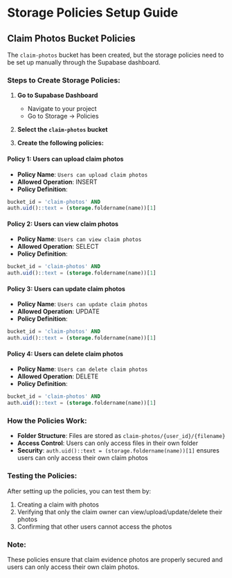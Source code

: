# Storage Policies Setup Guide

## Claim Photos Bucket Policies

The `claim-photos` bucket has been created, but the storage policies need to be set up manually through the Supabase dashboard.

### Steps to Create Storage Policies:

1. **Go to Supabase Dashboard**
   - Navigate to your project
   - Go to Storage → Policies

2. **Select the `claim-photos` bucket**

3. **Create the following policies:**

#### Policy 1: Users can upload claim photos

- **Policy Name**: `Users can upload claim photos`
- **Allowed Operation**: INSERT
- **Policy Definition**:

```sql
bucket_id = 'claim-photos' AND
auth.uid()::text = (storage.foldername(name))[1]
```

#### Policy 2: Users can view claim photos

- **Policy Name**: `Users can view claim photos`
- **Allowed Operation**: SELECT
- **Policy Definition**:

```sql
bucket_id = 'claim-photos' AND
auth.uid()::text = (storage.foldername(name))[1]
```

#### Policy 3: Users can update claim photos

- **Policy Name**: `Users can update claim photos`
- **Allowed Operation**: UPDATE
- **Policy Definition**:

```sql
bucket_id = 'claim-photos' AND
auth.uid()::text = (storage.foldername(name))[1]
```

#### Policy 4: Users can delete claim photos

- **Policy Name**: `Users can delete claim photos`
- **Allowed Operation**: DELETE
- **Policy Definition**:

```sql
bucket_id = 'claim-photos' AND
auth.uid()::text = (storage.foldername(name))[1]
```

### How the Policies Work:

- **Folder Structure**: Files are stored as `claim-photos/{user_id}/{filename}`
- **Access Control**: Users can only access files in their own folder
- **Security**: `auth.uid()::text = (storage.foldername(name))[1]` ensures users can only access their own claim photos

### Testing the Policies:

After setting up the policies, you can test them by:

1. Creating a claim with photos
2. Verifying that only the claim owner can view/upload/update/delete their photos
3. Confirming that other users cannot access the photos

### Note:

These policies ensure that claim evidence photos are properly secured and users can only access their own claim photos.
